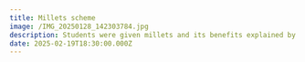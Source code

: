 ```yaml
---
title: Millets scheme
image: /IMG_20250128_142303784.jpg
description: Students were given millets and its benefits explained by teachers.
date: 2025-02-19T18:30:00.000Z
---
```


